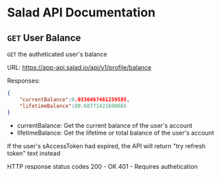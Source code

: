 # Salad API Documentation

## `GET` User Balance
`GET` the autheticated user's balance

URL: https://app-api.salad.io/api/v1/profile/balance

Responses:
```json
{
    "currentBalance":0.0336467461259585,
    "lifetimeBalance":80.68771421600665
}
```

* currentBalance: Get the current balance of the user's account
* lifetimeBalance: Get the lifetime or total balance of the user's account

If the user's sAccessToken had expired, the API will return "try refresh token" text instead

HTTP response status codes
200	- OK
401 - Requires authetication
